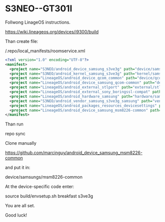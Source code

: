 # S3NEO--GT301I


Follwong LinageOS instructions.

https://wiki.lineageos.org/devices/i9300/build


Than create file:

<REPO>/.repo/local_manifests/roomservice.xml
 
```xml
<?xml version="1.0" encoding="UTF-8"?>
<manifest>
  <project name="S3NEO/android_device_samsung_s3ve3g" path="device/samsung/s3ve3g" remote="github" revision="lineage-14.1" />
  <project name="S3NEO/android_kernel_samsung_s3ve3g" path="kernel/samsung/s3ve3g" remote="github" revision="lineage-14.1" />
  <project name="LineageOS/android_device_qcom_common" path="device/qcom/common" remote="github" revision="cm-14.1" />
  <project name="LineageOS/android_device_samsung_qcom-common" path="device/samsung/qcom-common" remote="github" revision="cm-14.1" />
  <project name="LineageOS/android_external_stlport" path="external/stlport" remote="github" revision="cm-14.1" />
  <project name="LineageOS/android_external_sony_boringssl-compat" path="external/sony/boringssl-compat" remote="github" revision="cm-14.1" />
  <project name="LineageOS/android_hardware_samsung" path="hardware/samsung" remote="github" revision="cm-14.1" />
  <project name="S3NEO/android_vendor_samsung_s3ve3g_samsung" path="vendor/samsung/s3ve3g" remote="github" revision="lineage-14.1" />
  <project name="LineageOS/android_packages_resources_devicesettings" path="packages/resources/devicesettings" remote="github" revision="cm-14.1" />
  <project name="LineageOS/android_device_samsung_msm8226-common" path="device/samsung/msm8226-common" remote="github" />
</manifest>
```

Than run 

repo sync

Clone manually

https://github.com/marcinguy/android_device_samsung_msm8226-common

and put it in:

device/samsungs/msm8226-common


At the device-specific code enter:

source build/envsetup.sh
breakfast s3ve3g

You are all set.


Good luck!
